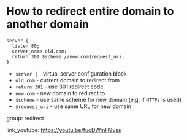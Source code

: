 # How to redirect entire domain to another domain

```nginx
server {
  listen 80;
  server_name old.com;
  return 301 $scheme://new.com$request_uri;
}
```

- `server {` - virtual server configuration block
- `old.com` - current domain to redirect from
- `return 301` - use 301 redirect code
- `new.com` - new domain to redirect to
- `$scheme` - use same scheme for new domain (e.g. if `HTTPs` is used)
- `$request_uri` - use same URL for new domain

group: redirect


link_youtube: https://youtu.be/fucDWmH9vss
